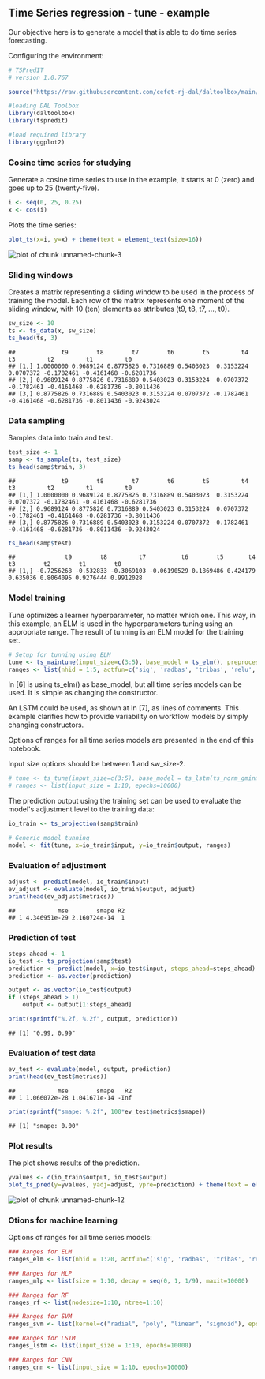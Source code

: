 ## Time Series regression - tune - example

Our objective here is to generate a model that is able to do time series forecasting.

Configuring the environment:


```r
# TSPredIT
# version 1.0.767

source("https://raw.githubusercontent.com/cefet-rj-dal/daltoolbox/main/jupyter.R")

#loading DAL Toolbox
library(daltoolbox)
library(tspredit)

#load required library
library(ggplot2)
```

### Cosine time series for studying

Generate a cosine time series to use in the example, it starts at 0 (zero) and goes up to 25 (twenty-five).


```r
i <- seq(0, 25, 0.25)
x <- cos(i)
```

Plots the time series:


```r
plot_ts(x=i, y=x) + theme(text = element_text(size=16))
```

![plot of chunk unnamed-chunk-3](fig/ts_maintune/unnamed-chunk-3-1.png)

### Sliding windows

Creates a matrix representing a sliding window to be used in the process of training the model. Each row of the matrix represents one moment of the sliding window, with 10 (ten) elements as attributes (t9, t8, t7, ..., t0).


```r
sw_size <- 10
ts <- ts_data(x, sw_size)
ts_head(ts, 3)
```

```
##             t9        t8        t7        t6        t5         t4         t3         t2         t1         t0
## [1,] 1.0000000 0.9689124 0.8775826 0.7316889 0.5403023  0.3153224  0.0707372 -0.1782461 -0.4161468 -0.6281736
## [2,] 0.9689124 0.8775826 0.7316889 0.5403023 0.3153224  0.0707372 -0.1782461 -0.4161468 -0.6281736 -0.8011436
## [3,] 0.8775826 0.7316889 0.5403023 0.3153224 0.0707372 -0.1782461 -0.4161468 -0.6281736 -0.8011436 -0.9243024
```

### Data sampling

Samples data into train and test.


```r
test_size <- 1
samp <- ts_sample(ts, test_size)
ts_head(samp$train, 3)
```

```
##             t9        t8        t7        t6        t5         t4         t3         t2         t1         t0
## [1,] 1.0000000 0.9689124 0.8775826 0.7316889 0.5403023  0.3153224  0.0707372 -0.1782461 -0.4161468 -0.6281736
## [2,] 0.9689124 0.8775826 0.7316889 0.5403023 0.3153224  0.0707372 -0.1782461 -0.4161468 -0.6281736 -0.8011436
## [3,] 0.8775826 0.7316889 0.5403023 0.3153224 0.0707372 -0.1782461 -0.4161468 -0.6281736 -0.8011436 -0.9243024
```

```r
ts_head(samp$test)
```

```
##              t9        t8         t7          t6        t5       t4       t3        t2        t1        t0
## [1,] -0.7256268 -0.532833 -0.3069103 -0.06190529 0.1869486 0.424179 0.635036 0.8064095 0.9276444 0.9912028
```

### Model training

Tune optimizes a learner hyperparameter, no matter which one. This way, in this example, an ELM is used in the hyperparameters tuning using an appropriate range. The result of tunning is an ELM model for the training set.


```r
# Setup for tunning using ELM
tune <- ts_maintune(input_size=c(3:5), base_model = ts_elm(), preprocess = list(ts_norm_gminmax()))
ranges <- list(nhid = 1:5, actfun=c('sig', 'radbas', 'tribas', 'relu', 'purelin'))
```

In [6] is using ts_elm() as base_model, but all time series models can be used. It is simple as changing the constructor.

An LSTM could be used, as shown at In [7], as lines of comments. This example clarifies how to provide variability on workflow models by simply changing constructors.

Options of ranges for all time series models are presented in the end of this notebook.

Input size options should be between 1 and sw_size-2.


```r
# tune <- ts_tune(input_size=c(3:5), base_model = ts_lstm(ts_norm_gminmax()))
# ranges <- list(input_size = 1:10, epochs=10000)
```

The prediction output using the training set can be used to evaluate the model's adjustment level to the training data:


```r
io_train <- ts_projection(samp$train)

# Generic model tunning
model <- fit(tune, x=io_train$input, y=io_train$output, ranges)
```

### Evaluation of adjustment


```r
adjust <- predict(model, io_train$input)
ev_adjust <- evaluate(model, io_train$output, adjust)
print(head(ev_adjust$metrics))
```

```
##            mse        smape R2
## 1 4.346951e-29 2.160724e-14  1
```

### Prediction of test


```r
steps_ahead <- 1
io_test <- ts_projection(samp$test)
prediction <- predict(model, x=io_test$input, steps_ahead=steps_ahead)
prediction <- as.vector(prediction)

output <- as.vector(io_test$output)
if (steps_ahead > 1)
    output <- output[1:steps_ahead]

print(sprintf("%.2f, %.2f", output, prediction))
```

```
## [1] "0.99, 0.99"
```

### Evaluation of test data


```r
ev_test <- evaluate(model, output, prediction)
print(head(ev_test$metrics))
```

```
##            mse        smape   R2
## 1 1.066072e-28 1.041671e-14 -Inf
```

```r
print(sprintf("smape: %.2f", 100*ev_test$metrics$smape))
```

```
## [1] "smape: 0.00"
```

### Plot results

The plot shows results of the prediction. 


```r
yvalues <- c(io_train$output, io_test$output)
plot_ts_pred(y=yvalues, yadj=adjust, ypre=prediction) + theme(text = element_text(size=16))
```

![plot of chunk unnamed-chunk-12](fig/ts_maintune/unnamed-chunk-12-1.png)

### Otions for machine learning

Options of ranges for all time series models:


```r
### Ranges for ELM
ranges_elm <- list(nhid = 1:20, actfun=c('sig', 'radbas', 'tribas', 'relu', 'purelin'))

### Ranges for MLP
ranges_mlp <- list(size = 1:10, decay = seq(0, 1, 1/9), maxit=10000)

### Ranges for RF
ranges_rf <- list(nodesize=1:10, ntree=1:10)

### Ranges for SVM
ranges_svm <- list(kernel=c("radial", "poly", "linear", "sigmoid"), epsilon=seq(0, 1, 0.1), cost=seq(20, 100, 20))

### Ranges for LSTM
ranges_lstm <- list(input_size = 1:10, epochs=10000)

### Ranges for CNN
ranges_cnn <- list(input_size = 1:10, epochs=10000)
```


